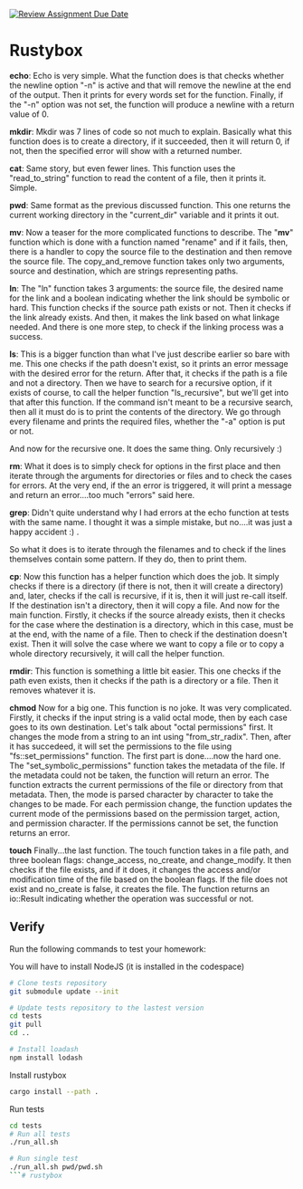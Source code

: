 [![Review Assignment Due Date](https://classroom.github.com/assets/deadline-readme-button-24ddc0f5d75046c5622901739e7c5dd533143b0c8e959d652212380cedb1ea36.svg)](https://classroom.github.com/a/iYoQzOhX)
# Rustybox

**echo**:
Echo is very simple. What the function does is that checks whether the newline 
option "-n" is active and that will remove the newline at the end of the output. 
Then it prints for every words set for the function. Finally, if the "-n" option 
was not set, the function will produce a newline with a return value of 0.

**mkdir**:
Mkdir was 7 lines of code so not much to explain. Basically what this function 
does is to create a directory, if it succeeded, then it will return 0, if not, 
then the specified error will show with a returned number.

**cat**:
Same story, but even fewer lines. This function uses the "read_to_string" 
function to read the content of a file, then it prints it. Simple.

**pwd**:
Same format as the previous discussed function. This one returns the current 
working directory in the "current_dir" variable and it prints it out.

**mv**:
Now a teaser for the more complicated functions to describe. The "**mv**" 
function which is done with a function named "rename" and if it fails, then, 
there is a handler to copy the source file to the destination and then remove 
the source file. The copy_and_remove function takes only two arguments, source 
and destination, which are strings representing paths.

**ln**:
The "ln" function takes 3 arguments: the source file, the desired name for the 
link and a boolean indicating whether the link should be symbolic or hard. This 
function checks if the source path exists or not. Then it checks if the link 
already exists. And then, it makes the link based on what linkage needed.
And there is one more step, to check if the linking process was a success.

**ls**:
This is a bigger function than what I've just describe earlier so bare with me.
This one checks if the path doesn't exist, so it prints an error message with 
the desired error for the return. After that, it checks if the path is a file 
and not a directory. Then we have to search for a recursive option, if it exists 
of course, to call the helper function "ls_recursive", but we'll get into that 
after this function. If the command isn't meant to be a recursive search, then 
all it must do is to print the contents of the directory. We go through every 
filename and prints the required files, whether the "-a" option is put or not.

And now for the recursive one. It does the same thing. Only recursively :)

**rm**:
What it does is to simply check for options in the first place and then iterate
 through the arguments for directories or files and to check the cases for 
errors. At the very end, if the an error is triggered, it will print a message 
and return an error....too much "errors" said here.

**grep**:
Didn't quite understand why I had errors at the echo function at tests with the 
same name. I thought it was a simple mistake, but no....it was just a happy 
accident :) .

So what it does is to iterate through the filenames and to check if the lines 
themselves contain some pattern. If they do, then to print them.

**cp**:
Now this function has a helper function which does the job. It simply checks if 
there is a directory (if there is not, then it will create a directory) and, 
later, checks if the call is recursive, if it is, then it will just re-call 
itself. If the destination isn't a directory, then it will copy a file. And now 
for the main function. Firstly, it checks if the source already exists, then it 
checks for the case where the destination is a directory, which in this case, 
must be at the end, with the name of a file. Then to check if the destination 
doesn't exist. Then it will solve the case where we want to copy a file or to 
copy a whole directory recursively, it will call the helper function.

**rmdir**:
This function is something a little bit easier. This one checks if the path even
exists, then it checks if the path is a directory or a file. Then it removes 
whatever it is.

**chmod**
Now for a big one. This function is no joke. It was very complicated. Firstly, 
it checks if the input string is a valid octal mode, then by each case goes to
its own destination. Let's talk about "octal permissions" first. It changes the
mode from a string to an int using "from_str_radix". Then, after it has succedeed, 
it will set the permissions to the file using "fs::set_permissions" function.
The first part is done....now the hard one. The "set_symbolic_permissions" function
takes the metadata of the file. If the metadata could not be taken, the function 
will return an error. The function extracts the current permissions of the file
or directory from that metadata. Then, the mode is parsed character by character to
take the changes to be made. For each permission change, the function updates the 
current mode of the permissions based on the permission target, action, and 
permission character.  If the permissions cannot be set, the function returns an 
error.

**touch**
Finally...the last function. The touch function takes in a file path, and three
 boolean flags: change_access, no_create, and change_modify. It then checks if the 
file exists, and if it does, it changes the access and/or modification time of the 
file based on the boolean flags. If the file does not exist and no_create is false, 
it creates the file. The function returns an io::Result indicating whether the 
operation was successful or not.

## Verify

Run the following commands to test your homework:

You will have to install NodeJS (it is installed in the codespace)

```bash
# Clone tests repository
git submodule update --init 

# Update tests repository to the lastest version
cd tests
git pull 
cd ..

# Install loadash
npm install lodash
```

Install rustybox

```bash
cargo install --path .
```

Run tests

```bash
cd tests
# Run all tests 
./run_all.sh

# Run single test
./run_all.sh pwd/pwd.sh
```# rustybox

